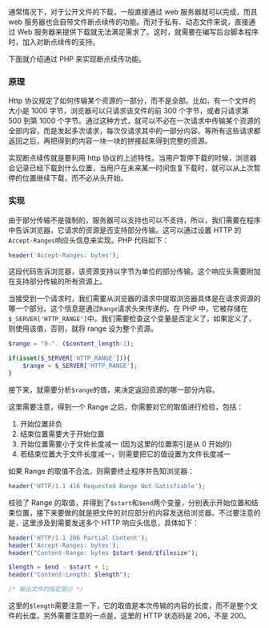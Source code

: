 通常情况下，对于公开文件的下载，一般直接通过 web 服务器就可以完成，而且 web 服务器也会自带文件断点续传的功能。而对于私有、动态文件来说，直接通过 Web 服务器来提供下载就无法满足需求了。这时，就需要在编写后台脚本程序时，加入对断点续传的支持。

下面就介绍通过 PHP 来实现断点续传功能。

### 原理

Http 协议规定了如何传输某个资源的一部分，而不是全部。比如，有一个文件的大小是 1000 字节，浏览器可以只请求该文件的前 300 个字节，或者只请求第 500 到第 1000 个字节。通过这种方式，就可以不必在一次请求中传输某个资源的全部内容，而是发起多次请求，每次仅请求其中的一部分内容。等所有这些请求都返回之后，再把得到的内容一块一块的拼接起来得到完整的资源。

实现断点续传就是要利用 http 协议的上述特性。当用户暂停下载的时候，浏览器会记录已经下载到什么位置，当用户在未来某一时间恢复下载时，就可以从上次暂停的位置继续下载，而不必从头开始。

### 实现

由于部分传输不是强制的，服务器可以支持也可以不支持，所以，我们需要在程序中告诉浏览器，它请求的资源是否支持部分传输。这可以通过设置 HTTP 的`Accept-Ranges`响应头信息来实现。PHP 代码如下：

```PHP
header('Accept-Ranges: bytes');
```

这段代码告诉浏览器，该资源支持以字节为单位的部分传输。这个响应头需要附加在支持部分传输的所有资源上。

当接受到一个请求时，我们需要从浏览器的请求中提取浏览器具体是在请求资源的哪一个部分。这个信息是通过`Range`请求头来传递的。在 PHP 中，它被存储在`$_SERVER['HTTP_RANGE']`中。我们需要检查这个变量是否定义了，如果定义了，则使用该值，否则，就将 range 设为整个资源。

```PHP
$range = "0-". ($content_length-1);

if(isset($_SERVER['HTTP_RANGE'])){
    $range = $_SERVER['HTTP_RANGE'];
}
```

接下来，就需要分析`$range`的值，来决定返回资源的哪一部分内容。

这里需要注意，得到一个 Range 之后，你需要对它的取值进行检验，包括：

1. 开始位置非负
2. 结束位置需要大于开始位置
3. 开始位置需要小于文件长度减一 (因为这里的位置索引是从 0 开始的)
4. 若结束位置大于文件长度减一，则需要把它的值设置为文件长度减一

如果 Range 的取值不合法，则需要终止程序并告知浏览器：

```PHP
header('HTTP/1.1 416 Requested Range Not Satisfiable');
```

校验了 Range 的取值，并得到了`$start`和`$end`两个变量，分别表示开始位置和结束位置，接下来要做的就是把文件的对应部分的内容发送给浏览器。不过要注意的是，这里涉及到需要发送多个 HTTP 响应头信息，具体如下：

```PHP
header('HTTP/1.1 206 Partial Content');
header('Accept-Ranges: bytes');
header("Content-Range: bytes $start-$end/$filesize");

$length = $end - $start + 1;
header("Content-Length: $length");

/* 输出文件的指定部分 */
```

这里的`$length`需要注意一下，它的取值是本次传输的内容的长度，而不是整个文件的长度。另外需要注意的一点是，这里的 HTTP 状态码是 206，不是 200。



